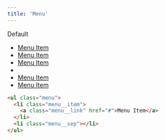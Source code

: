 ```yaml
---
title: 'Menu'
---
```


<div class="demo">

  <p class="demo__title">Default</p>

  <div class="demo__example">
    <div class="demo__output">
      <ul class="menu">
        <li class="menu__item">
          <a class="menu__link" href="#">Menu Item</a>
        </li>
        <li class="menu__item">
          <a class="menu__link" href="#">Menu Item</a>
        </li>
        <li class="menu__item">
          <a class="menu__link" href="#">Menu Item</a>
        </li>
        <li class="menu__sep"></li>
        <li class="menu__item">
          <a class="menu__link" href="#">Menu Item</a>
        </li>
        <li class="menu__item">
          <a class="menu__link" href="#">Menu Item</a>
        </li>
      </ul>
    </div>

```html
<ul class="menu">
  <li class="menu__item">
    <a class="menu__link" href="#">Menu Item</a>
  </li>
  <li class="menu__sep"></li>
</ul>
```

  </div>
</div>
